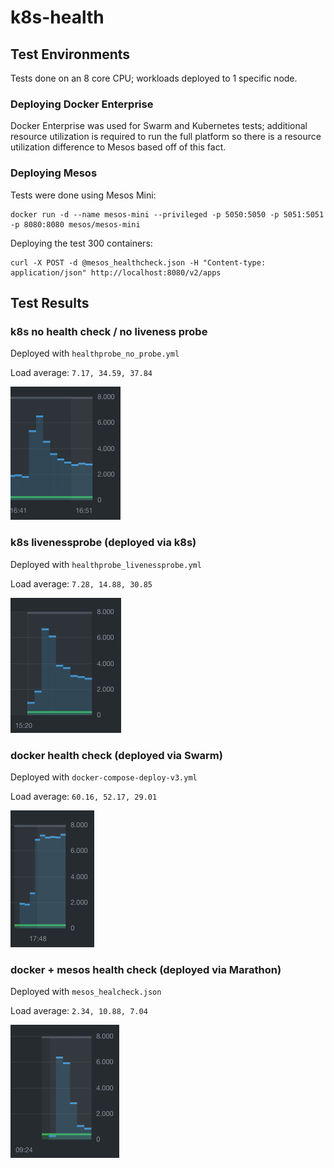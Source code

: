 # k8s-health

## Test Environments

Tests done on an 8 core CPU; workloads deployed to 1 specific node.

### Deploying Docker Enterprise

Docker Enterprise was used for Swarm and Kubernetes tests; additional resource utilization is required to run the full platform so there is a resource utilization difference to Mesos based off of this fact.

### Deploying Mesos

Tests were done using Mesos Mini:

```
docker run -d --name mesos-mini --privileged -p 5050:5050 -p 5051:5051 -p 8080:8080 mesos/mesos-mini
```

Deploying the test 300 containers:

```
curl -X POST -d @mesos_healthcheck.json -H "Content-type: application/json" http://localhost:8080/v2/apps
```

## Test Results

### k8s no health check / no liveness probe

Deployed with `healthprobe_no_probe.yml`

Load average: `7.17, 34.59, 37.84`

![k8s_no_probe](./img/k8s_no_probe.png)

### k8s livenessprobe (deployed via k8s)

Deployed with `healthprobe_livenessprobe.yml`

Load average: `7.28, 14.88, 30.85`

![k8s_livenessprobe](./img/k8s_livenessprobe.png)

### docker health check (deployed via Swarm)

Deployed with `docker-compose-deploy-v3.yml`

Load average: `60.16, 52.17, 29.01`

![swarm_docker_hc](./img/swarm_docker_hc.png)

### docker + mesos health check (deployed via Marathon)

Deployed with `mesos_healcheck.json`

Load average: `2.34, 10.88, 7.04`

![mesos_hc](./img/mesos_hc.png)
